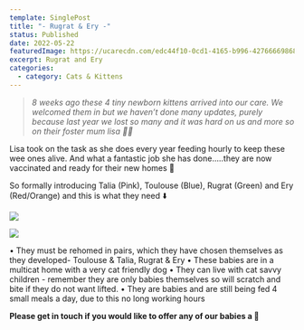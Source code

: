 ```yaml
---
template: SinglePost
title: "- Rugrat & Ery -"
status: Published
date: 2022-05-22
featuredImage: https://ucarecdn.com/edc44f10-0cd1-4165-b996-427666698680/-/crop/589x326/0,0/-/preview/
excerpt: Rugrat and Ery
categories:
  - category: Cats & Kittens
---
```

> *8 weeks ago these 4 tiny newborn kittens arrived into our care. We welcomed them in but we haven’t done many updates, purely because last year we lost so many and it was hard on us and more so on their foster mum lisa 🙌🏻*


Lisa took on the task as she does every year feeding hourly to keep these wee ones alive. And what a fantastic job she has done…..they are now vaccinated and ready for their new homes 🏡 





So formally introducing Talia (Pink), Toulouse (Blue), Rugrat (Green) and Ery (Red/Orange) and this is what they need ⬇️ 

![](https://ucarecdn.com/334dcbfc-b554-4f19-a441-c77300fcb009/)

![](https://ucarecdn.com/df4eeb56-8821-4617-b763-667ef8807cad/)


• They must be rehomed in pairs, which they have chosen themselves as they developed- Toulouse & Talia, Rugrat & Ery
• These babies are in a multicat home with a very cat friendly dog
• They can live with cat savvy children - remember they are only babies themselves so will scratch and bite if they do not want lifted.
• They are babies and are still being fed 4 small meals a day, due to this no long working hours


**Please get in touch if you would like to offer any of our babies a 🏡**